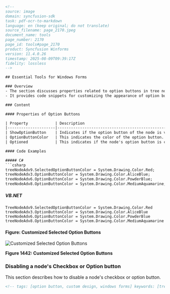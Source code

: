 ```html
<!-- 
source: image
domain: syncfusion-sdk
task: pdf-ocr-to-markdown
language: en (keep original; do not translate)
source_filename: page_2170.jpeg
document_name: tools
page_number: 2170
page_id: tools#page_2170
product: Syncfusion Winforms
version: 11.4.0.26
timestamp: 2025-08-09T09:39:17Z
fidelity: lossless
-->

## Essential Tools for Windows Forms

### Overview
- The section discusses properties related to option buttons in tree nodes.
- It provides code snippets for customizing the appearance of option buttons in a Windows Forms application.

### Content

#### Properties of Option Buttons

| Property            | Description                                                                 |
|---------------------|-----------------------------------------------------------------------------|
| ShowOptionButton    | Indicates if the option button of the node is visible.                     |
| OptionButtonColor   | This indicates the color of the option button.                            |
| Optioned            | This indicates if the node's option button is checked.                     |

#### Code Examples

##### C#
```csharp
treeNodeAdv9.SelectedOptionButtonColor = System.Drawing.Color.Red;
treeNodeAdv3.OptionButtonColor = System.Drawing.Color.AliceBlue;
treeNodeAdv6.OptionButtonColor = System.Drawing.Color.PowderBlue;
treeNodeAdv8.OptionButtonColor = System.Drawing.Color.MediumAquamarine;
```

##### VB.NET
```vbnet
TreeNodeAdv9.SelectedOptionButtonColor = System.Drawing.Color.Red
treeNodeAdv3.OptionButtonColor = System.Drawing.Color.AliceBlue
treeNodeAdv6.OptionButtonColor = System.Drawing.Color.PowderBlue
treeNodeAdv8.OptionButtonColor = System.Drawing.Color.MediumAquamarine
```

#### Figure: Customized Selected Option Buttons

![Customized Selected Option Buttons](./Figure1442.png)

**Figure 1442: Customized Selected Option Buttons**

### Disabling a node's Checkbox or Option button
This section describes how to disable a node's checkbox or option button.

```html
<!-- tags: [option button, custom design, windows forms] keywords: [treeNodeAdv, ShowOptionButton, OptionButtonColor, Optioned, C#, VB.NET, custom design, checkbox, option button, disabling, tree node] -->
``` 
```
